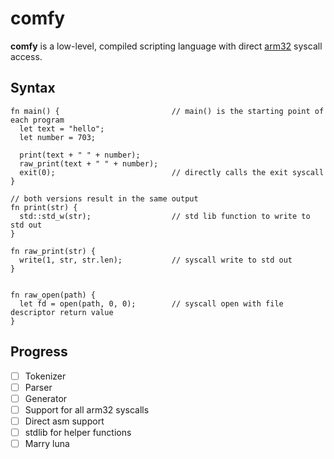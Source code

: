 # comfy
**comfy** is a low-level, compiled scripting language with direct [arm32](https://en.wikipedia.org/wiki/ARM_architecture_family#32-bit_architecture) syscall access.

## Syntax
```
fn main() {                         // main() is the starting point of each program
  let text = "hello";
  let number = 703;

  print(text + " " + number);
  raw_print(text + " " + number);          
  exit(0);                          // directly calls the exit syscall
}

// both versions result in the same output
fn print(str) {
  std::std_w(str);                  // std lib function to write to std out
}

fn raw_print(str) {
  write(1, str, str.len);           // syscall write to std out
}


fn raw_open(path) {
  let fd = open(path, 0, 0);        // syscall open with file descriptor return value
}
```

## Progress
- [ ] Tokenizer
- [ ] Parser
- [ ] Generator
- [ ] Support for all arm32 syscalls
- [ ] Direct asm support
- [ ] stdlib for helper functions
- [ ] Marry luna

